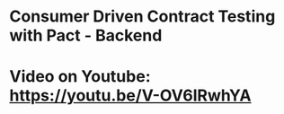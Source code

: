 # Consumer Driven Contract Testing with Pact - Backend
# Video on Youtube: https://youtu.be/V-OV6lRwhYA
